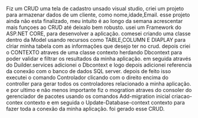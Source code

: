 Fiz um CRUD uma tela de cadastro unsado visual studio, criei um projeto para armazenar dados de um cliente, como nome,idade,Email.
esse projeto ainda não esta finalizado, meu intuito é ao longo da semana acrescentar mais funçoes ao CRUD até deixalo bem robusto.
usei um  Framework do ASP.NET CORE, para desenvolver a aplicação.
comesei criando uma classe dentro da Model usando recursos como TABLE,COLUMN E DIAPLAY para clriar minha tabela com as informações que desejo ter no crud.
depois criei o CONTEXTO atraves de uma classe contexto herdando Dbcontext para poder validar e filtrar os resultados da minha aplicação.
em seguida através do Duilder.services adicionei o Dbcontext e logo depois adicionei referencia da conexão com o banco de dados SQL server.
depois de feito isso executei o comando Controlador clicando com o direito encima do controller para gerar todos os controladores relacionado a minha aplicação.
e por ultimo e não menos importante fiz o mogration atraves do consoler do gerenciador de pacotes usando os comandos Add-migration inicial criacao-contex contexto e em seguida o Update-Database-context contexto para fazer toda a conexão da minha aplicação.
foi gerado esse CRUD.
